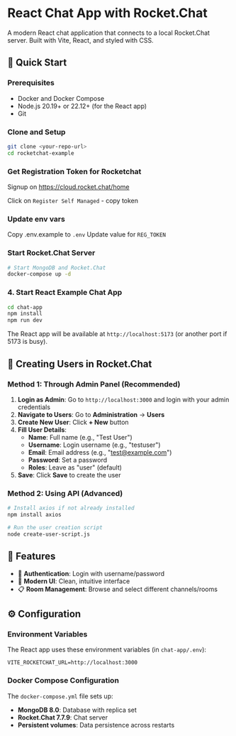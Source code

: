 # React Chat App with Rocket.Chat

A modern React chat application that connects to a local Rocket.Chat server. Built with Vite, React, and styled with CSS.

## 🚀 Quick Start

### Prerequisites
- Docker and Docker Compose
- Node.js 20.19+ or 22.12+ (for the React app)
- Git

### Clone and Setup

```bash
git clone <your-repo-url>
cd rocketchat-example
```

### Get Registration Token for Rocketchat
Signup on https://cloud.rocket.chat/home

Click on `Register Self Managed`  - copy token 

### Update env vars 
Copy .env.example to `.env`
Update value for `REG_TOKEN`


### Start Rocket.Chat Server

```bash
# Start MongoDB and Rocket.Chat
docker-compose up -d

```

### 4. Start React Example Chat App

```bash
cd chat-app
npm install
npm run dev
```

The React app will be available at `http://localhost:5173` (or another port if 5173 is busy).

## 🔐 Creating Users in Rocket.Chat

### Method 1: Through Admin Panel (Recommended)

1. **Login as Admin**: Go to `http://localhost:3000` and login with your admin credentials
2. **Navigate to Users**: Go to **Administration** → **Users**
3. **Create New User**: Click **+ New** button
4. **Fill User Details**:
   - **Name**: Full name (e.g., "Test User")
   - **Username**: Login username (e.g., "testuser")
   - **Email**: Email address (e.g., "test@example.com")
   - **Password**: Set a password
   - **Roles**: Leave as "user" (default)
5. **Save**: Click **Save** to create the user

### Method 2: Using API (Advanced)

```bash
# Install axios if not already installed
npm install axios

# Run the user creation script
node create-user-script.js
```

## 🎯 Features

- 🔐 **Authentication**: Login with username/password
- 🎨 **Modern UI**: Clean, intuitive interface
- 📋 **Room Management**: Browse and select different channels/rooms


## ⚙️ Configuration

### Environment Variables

The React app uses these environment variables (in `chat-app/.env`):

```env
VITE_ROCKETCHAT_URL=http://localhost:3000
```

### Docker Compose Configuration

The `docker-compose.yml` file sets up:
- **MongoDB 8.0**: Database with replica set
- **Rocket.Chat 7.7.9**: Chat server
- **Persistent volumes**: Data persistence across restarts

